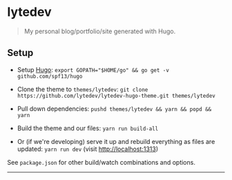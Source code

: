 # lytedev

> My personal blog/portfolio/site generated with Hugo.

## Setup

* Setup [Hugo][hugo]:
	`export GOPATH="$HOME/go" && go get -v github.com/spf13/hugo`

* Clone the theme to `themes/lytedev`:
	`git clone https://github.com/lytedev/lytedev-hugo-theme.git themes/lytedev`

* Pull down dependencies:
	`pushd themes/lytedev && yarn && popd && yarn`

* Build the theme and our files:
	`yarn run build-all`

* Or (if we're developing) serve it up and rebuild everything as files are
	updated: `yarn run dev` (visit [http://localhost:1313][localdev])

See `package.json` for other build/watch combinations and options.

---

[hugo]: https://gohugo.io
[localdev]: http://localhost:1313
